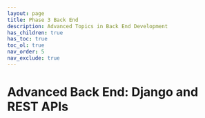 ```yaml
---
layout: page
title: Phase 3 Back End
description: Advanced Topics in Back End Development
has_children: true
has_toc: true
toc_ol: true
nav_order: 5
nav_exclude: true
---
```

<!-- markdownlint-disable single-h1 -->
# Advanced Back End: Django and REST APIs
